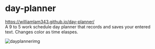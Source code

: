 # day-planner

https://williamlam343.github.io/day-planner/
<br/>
A 9 to 5 work schedule day planner that records and saves your entered text. Changes color as time elaspes.

![dayplannerimg]()
